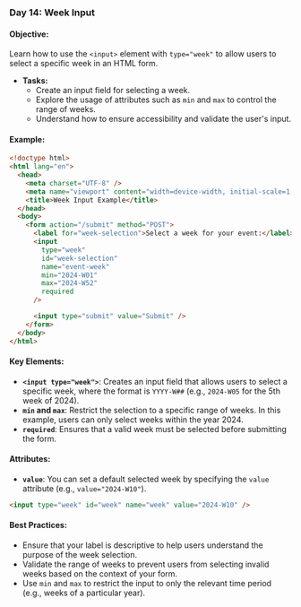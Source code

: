 ### Day 14: Week Input

#### **Objective:**

Learn how to use the `<input>` element with `type="week"` to allow users to select a specific week in an HTML form.

- **Tasks:**
  - Create an input field for selecting a week.
  - Explore the usage of attributes such as `min` and `max` to control the range of weeks.
  - Understand how to ensure accessibility and validate the user's input.

#### **Example:**

```html
<!doctype html>
<html lang="en">
  <head>
    <meta charset="UTF-8" />
    <meta name="viewport" content="width=device-width, initial-scale=1.0" />
    <title>Week Input Example</title>
  </head>
  <body>
    <form action="/submit" method="POST">
      <label for="week-selection">Select a week for your event:</label>
      <input
        type="week"
        id="week-selection"
        name="event-week"
        min="2024-W01"
        max="2024-W52"
        required
      />

      <input type="submit" value="Submit" />
    </form>
  </body>
</html>
```

#### **Key Elements:**

- **`<input type="week">`**: Creates an input field that allows users to select a specific week, where the format is `YYYY-W##` (e.g., `2024-W05` for the 5th week of 2024).
- **`min` and `max`**: Restrict the selection to a specific range of weeks. In this example, users can only select weeks within the year 2024.
- **`required`**: Ensures that a valid week must be selected before submitting the form.

#### **Attributes:**

- **`value`**: You can set a default selected week by specifying the `value` attribute (e.g., `value="2024-W10"`).

```html
<input type="week" id="week" name="week" value="2024-W10" />
```

#### **Best Practices:**

- Ensure that your label is descriptive to help users understand the purpose of the week selection.
- Validate the range of weeks to prevent users from selecting invalid weeks based on the context of your form.
- Use `min` and `max` to restrict the input to only the relevant time period (e.g., weeks of a particular year).

